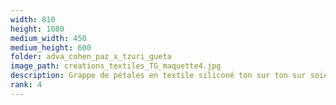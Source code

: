 ```yaml
---
width: 810
height: 1080
medium_width: 450
medium_height: 600
folder: adva_cohen_paz_x_tzuri_gueta
image_path: creations_textiles_TG_maquette4.jpg
description: Grappe de pétales en textile siliconé ton sur ton sur soie Corail
rank: 4
---
```

